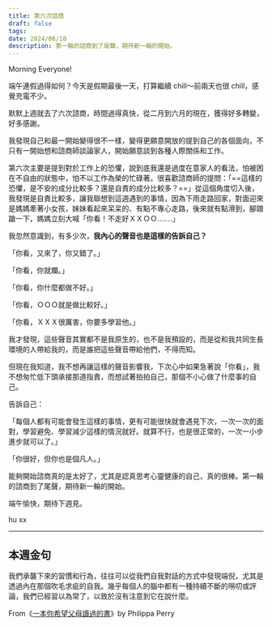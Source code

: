 ```yaml
---
title: 第六次諮商
draft: false
tags: 
date: 2024/06/10
description: 第一輪的諮商到了尾聲，期待新一輪的開始。
---
```

Morning Everyone!

端午連假過得如何？今天是假期最後一天，打算繼續 chill～前兩天也很 chill，感覺充電不少。

默默上週就去了六次諮商，時間過得真快，從二月到六月的現在，獲得好多轉變，好多感謝。

我發現自己和最一開始變得很不一樣，變得更願意開放的提到自己的各個面向，不只有一開始想和諮商師談論家人，開始願意談到各種人際關係和工作。

第六次主要是提到對於工作上的恐懼，說到底我還是過度在意家人的看法，怕被困在不自由的狀態中，怕不以工作為榮的忙碌著。很喜歡諮商師的提問：「==這樣的恐懼，是不安的成分比較多？還是自責的成分比較多？==」從這個角度切入後，我發現是自責比較多，讓我聯想到這週遇到的事情，因為下雨走路回家，對面迎來是媽媽牽著小女孩，妹妹看起來呆呆的、有點不專心走路，後來就有點滑到，腳踉蹌一下，媽媽立刻大喊「你看！不走好ＸＸＯＯ⋯⋯」

我忽然意識到，有多少次，**我內心的聲音也是這樣的告訴自己？**

「你看，又來了，你又錯了。」

「你看，你就爛。」

「你看，你什麼都做不好。」

「你看，ＯＯＯ就是做比較好。」

「你看，ＸＸＸ很厲害，你要多學習他。」

我才發現，這些聲音其實都不是我原生的，也不是我預設的，而是從和我共同生長環境的人帶給我的，而是誰把這些聲音帶給他們，不得而知。

但現在我知道，我不想再讓這樣的聲音影響我，下次心中如果急著說「你看」，我不想匆忙低下頭承接那道指責，而想試著拍拍自己，那個不小心做了什麼事的自己。

告訴自己：

「每個人都有可能會發生這樣的事情，更有可能很快就會遇見下次，一次一次的面對，學習避免、學習減少這樣的情況就好。就算不行，也是很正常的，一次一小步進步就可以了。」

「你很好，但你也是個凡人。」

能夠開始諮商真的是太好了，尤其是認真思考心靈健康的自己，真的很棒。第一輪的諮商到了尾聲，期待新一輪的開始。

端午愉快，期待下週見。

hu xx

---

## 本週金句

我們承襲下來的習慣和行為，往往可以從我們自我對話的方式中發現端倪，尤其是透過內在那個吹毛求疵的自我。幾乎每個人的腦中都有一種持續不斷的嘮叨或評論，我們已經習以為常了，以致於沒有注意到它在說什麼。

From《[​一本你希望父母讀過的書​](https://r10.to/hkYQ88)》by Philippa Perry
